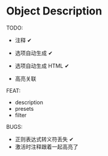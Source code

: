 # Object Description

TODO:
- 注释 ✔
- 选项自动生成 ✔
- 选项自动生成 HTML ✔

- 高亮关联

FEAT:
- description
- presets
- filter

BUGS:
- 正则表达式转义符丢失 ✔
- 激活时注释跟着一起高亮了
